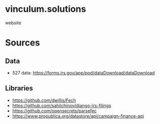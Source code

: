 # vinculum.solutions
website


# Sources
## Data
+ 527 data: https://forms.irs.gov/app/pod/dataDownload/dataDownload
## Libraries
+ https://github.com/dwillis/Fech
+ https://github.com/sahilchinoy/django-irs-filings
+ https://github.com/opensecrets/parsefec
+ https://www.propublica.org/datastore/api/campaign-finance-api
